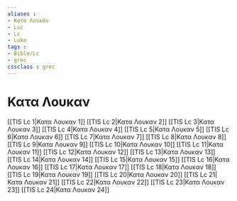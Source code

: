 ```yaml
---
aliases : 
- Κατα Λουκαν
- Luc
- Lc
- Luke
tags : 
- Bible/Lc
- grec
cssclass : grec
---
```


# Κατα Λουκαν

[[TIS Lc 1|Κατα Λουκαν 1]]
[[TIS Lc 2|Κατα Λουκαν 2]]
[[TIS Lc 3|Κατα Λουκαν 3]]
[[TIS Lc 4|Κατα Λουκαν 4]]
[[TIS Lc 5|Κατα Λουκαν 5]]
[[TIS Lc 6|Κατα Λουκαν 6]]
[[TIS Lc 7|Κατα Λουκαν 7]]
[[TIS Lc 8|Κατα Λουκαν 8]]
[[TIS Lc 9|Κατα Λουκαν 9]]
[[TIS Lc 10|Κατα Λουκαν 10]]
[[TIS Lc 11|Κατα Λουκαν 11]]
[[TIS Lc 12|Κατα Λουκαν 12]]
[[TIS Lc 13|Κατα Λουκαν 13]]
[[TIS Lc 14|Κατα Λουκαν 14]]
[[TIS Lc 15|Κατα Λουκαν 15]]
[[TIS Lc 16|Κατα Λουκαν 16]]
[[TIS Lc 17|Κατα Λουκαν 17]]
[[TIS Lc 18|Κατα Λουκαν 18]]
[[TIS Lc 19|Κατα Λουκαν 19]]
[[TIS Lc 20|Κατα Λουκαν 20]]
[[TIS Lc 21|Κατα Λουκαν 21]]
[[TIS Lc 22|Κατα Λουκαν 22]]
[[TIS Lc 23|Κατα Λουκαν 23]]
[[TIS Lc 24|Κατα Λουκαν 24]]
